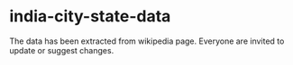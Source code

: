 # india-city-state-data

The data has been extracted from wikipedia page.
Everyone are invited to update or suggest changes.
